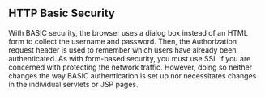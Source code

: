 ## HTTP Basic Security
With BASIC security, the browser uses a dialog box instead of an HTML form to collect the username
and password. Then, the Authorization request header is used to remember
which users have already been authenticated. As with form-based security, you
must use SSL if you are concerned with protecting the network traffic. However,
doing so neither changes the way BASIC authentication is set up nor necessitates
changes in the individual servlets or JSP pages.
